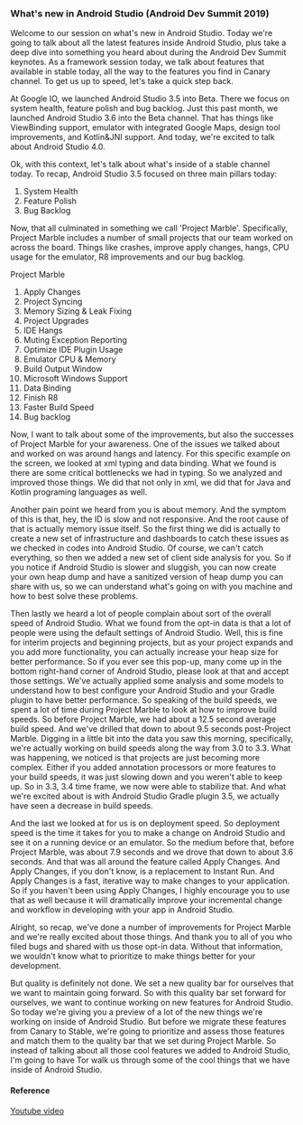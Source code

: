 ### What's new in Android Studio (Android Dev Summit 2019)

Welcome to our session on what's new in Android Studio. Today we're going to talk about all the latest features inside Android Studio, plus take a deep dive into something you heard about during the Android Dev Summit keynotes. As a framework session today, we talk about features that available in stable today, all the way to the features you find in Canary channel. To get us up to speed, let's take a quick step back. 

At Google IO, we launched Android Studio 3.5 into Beta. There we focus on system health, feature polish and bug backlog. Just this past month, we launched Android Studio 3.6 into the Beta channel. That has things like ViewBinding support, emulator with integrated Google Maps, design tool improvements, and Kotlin&JNI support. And today, we're excited to talk about Android Studio 4.0.

Ok, with this context, let's talk about what's inside of a stable channel today.
To recap, Android Studio 3.5 focused on three main pillars today:
 
1) System Health
2) Feature Polish
3) Bug Backlog

Now, that all culminated in something we call 'Project Marble'. Specifically, Project Marble includes a number of small projects that our team worked on across the board. Things like crashes, improve apply changes, hangs, CPU usage for the emulator, R8 improvements and our bug backlog.

Project Marble

1) Apply Changes
2) Project Syncing
3) Memory Sizing & Leak Fixing
4) Project Upgrades
5) IDE Hangs
6) Muting Exception Reporting
7) Optimize IDE Plugin Usage
8) Emulator CPU & Memory
9) Build Output Window
10) Microsoft Windows Support
11) Data Binding
12) Finish R8
13) Faster Build Speed
14) Bug backlog

Now, I want to talk about some of the improvements, but also the successes of Project Marble for your awareness. One of the issues we talked about and worked on was around hangs and latency. For this specific example on the screen, we looked at xml typing and data binding. What we found is there are some critical bottlenecks we had in typing. So we analyzed and improved those things. We did that not only in xml, we did that for Java and Kotlin programing languages as well. 

Another pain point we heard from you is about memory. And the symptom of this is that, hey, the ID is slow and not responsive. And the root cause of that is actually memory issue itself. So the first thing we did is actually to create a new set of infrastructure and dashboards to catch these issues as we checked in codes into Android Studio. Of course, we can't catch everything, so then we added a new set of client side analysis for you. So if you notice if Android Studio is slower and sluggish, you can now create your own heap dump and have a sanitized version of heap dump you can share with us, so we can understand what's going on with you machine and how to best solve these problems.

Then lastly we heard a lot of people complain about sort of the overall speed of Android Studio. What we found from the opt-in data is that a lot of people were using the default settings of Android Studio. Well, this is fine for interim projects and beginning projects, but as your project expands and you add more functionality, you can actually increase your heap size for better performance. So if you ever see this pop-up, many come up in the bottom right-hand corner of Android Studio, please look at that and accept those settings. We've actually applied some analysis and some models to understand how to best configure your Android Studio and your Gradle plugin to have better performance. So speaking of the build speeds, we spent a lot of time during Project Marble to look at how to improve build speeds. So before Project Marble, we had about a 12.5 second average build speed. And we've drilled that down to about 9.5 seconds post-Project Marble. Digging in a little bit into the data you saw this morning, specifically, we're actually working on build speeds along the way from 3.0 to 3.3. What was happening, we noticed is that projects are just becoming more complex. Either if you added annotation processors or more features to your build speeds, it was just slowing down and you weren't able to keep up. So in 3.3, 3.4 time frame, we now were able to stabilize that. And what we're excited about is with Android Studio Gradle plugin 3.5, we actually have seen a decrease in build speeds.

And the last we looked at for us is on deployment speed. So deployment speed is the time it takes for you to make a change on Android Studio and see it on a running device or an emulator. So the medium before that, before Project Marble, was about 7.9 seconds and we drove that down to about 3.6 seconds. And that was all around the feature called Apply Changes. And Apply Changes, if you don't know, is a replacement to Instant Run. And Apply Changes is a fast, iterative way to make changes to your application. So if you haven't been using Apply Changes, I highly encourage you to use that as well because it will dramatically improve your incremental change and workflow in developing with your app in Android Studio. 

Alright, so recap, we've done a number of improvements for Project Marble and we're really excited about those things. And thank you to all of you who filed bugs and shared with us those opt-in data. Without that information, we wouldn't know what to prioritize to make things better for your development. 

But quality is definitely not done. We set a new quality bar for ourselves that we want to maintain going forward. So with this quality bar set forward for ourselves, we want to continue working on new features for Android Studio. So today we're giving you a preview of a lot of the new things we're working on inside of Android Studio. But before we migrate these features from Canary to Stable, we're going to prioritize and assess those features and match them to the quality bar that we set during Project Marble. So instead of talking about all those cool features we added to Android Studio, I'm going to have Tor walk us through some of the cool things that we have inside of Android Studio.



#### Reference
[Youtube video](https://youtu.be/XPMrnR1_Biw)